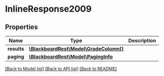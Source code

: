 # InlineResponse2009

## Properties
Name | Type | Description | Notes
------------ | ------------- | ------------- | -------------
**results** | [**\BlackboardRest\Model\GradeColumn[]**](GradeColumn.md) |  | 
**paging** | [**\BlackboardRest\Model\PagingInfo**](PagingInfo.md) |  | [optional] 

[[Back to Model list]](../README.md#documentation-for-models) [[Back to API list]](../README.md#documentation-for-api-endpoints) [[Back to README]](../README.md)


